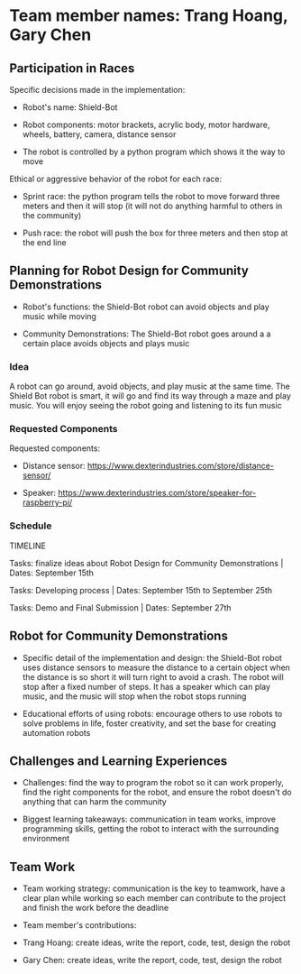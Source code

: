 # Team member names: Trang Hoang, Gary Chen
 
## Participation in Races
 
Specific decisions made in the implementation:
 
- Robot's name: Shield-Bot
 
- Robot components: motor brackets, acrylic body, motor hardware, wheels, battery, camera, distance sensor
 
- The robot is controlled by a python program which shows it the way to move
 
Ethical or aggressive behavior of the robot for each race:
 
- Sprint race: the python program tells the robot to move forward three meters and then it will stop (it will not do anything harmful to others in the community)
 
- Push race: the robot will push the box for three meters and then stop at the end line
 
## Planning for Robot Design for Community Demonstrations
 
- Robot's functions: the Shield-Bot robot can avoid objects and play music while moving
 
- Community Demonstrations: The Shield-Bot robot goes around a a certain place avoids objects and plays music
 
### Idea
 
A robot can go around, avoid objects, and play music at the same time. The Shield Bot robot is smart, it will go and find its way through a maze and play music. You will enjoy seeing the robot going and listening to its fun music
 
### Requested Components
 
Requested components:
 
- Distance sensor: https://www.dexterindustries.com/store/distance-sensor/
 
- Speaker: https://www.dexterindustries.com/store/speaker-for-raspberry-pi/
### Schedule
 
TIMELINE
 
Tasks: finalize ideas about Robot Design for Community Demonstrations | Dates: September 15th
 
Tasks: Developing process | Dates: September 15th to September 25th
 
Tasks: Demo and Final Submission | Dates: September 27th
 
## Robot for Community Demonstrations
 
- Specific detail of the implementation and design: the Shield-Bot robot uses distance sensors to measure the distance to a certain object when the distance is so short it will turn right to avoid a crash. The robot
will stop after a fixed number of steps. It has a speaker which can play music, and the music will stop when the robot stops running
 
- Educational efforts of using robots: encourage others to use robots to solve problems in life, foster creativity, and set the base for creating automation robots
 
## Challenges and Learning Experiences
 
- Challenges: find the way to program the robot so it can work properly, find the right components for the robot, and ensure the robot doesn't do anything that can harm the community
 
- Biggest learning takeaways: communication in team works, improve programming skills, getting the robot to interact with the surrounding environment
 
## Team Work
 
- Team working strategy: communication is the key to teamwork, have a clear plan while working so each member can contribute to the project and finish the work before the deadline
 
- Team member's contributions:
 
+ Trang Hoang: create ideas, write the report, code, test, design the robot
 
+ Gary Chen: create ideas, write the report, code, test, design the robot